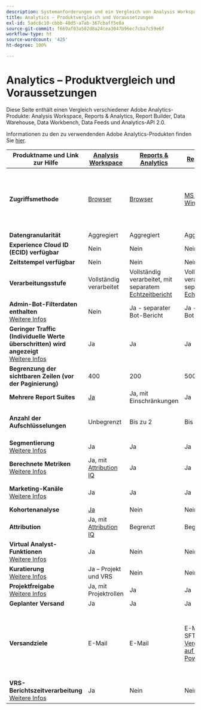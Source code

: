 ```yaml
---
description: Systemanforderungen und ein Vergleich von Analysis Workspace, Reports & Analytics, Report Builder, Data Warehouse und Data Workbench
title: Analytics – Produktvergleich und Voraussetzungen
exl-id: 5adc6c10-cbbb-48d5-a7ab-367cbaff5e8a
source-git-commit: f669af03a502d8a24cea3047b96ec7cba7c59e6f
workflow-type: ht
source-wordcount: '425'
ht-degree: 100%

---
```


# Analytics – Produktvergleich und Voraussetzungen

Diese Seite enthält einen Vergleich verschiedener Adobe Analytics-Produkte: Analysis Workspace, Reports &amp; Analytics, Report Builder, Data Warehouse, Data Workbench, Data Feeds und Analytics-API 2.0.

Informationen zu den zu verwendenden Adobe Analytics-Produkten finden Sie [hier](/help/admin/c-analytics-product-comparison/which-analytics-tool.md).

| Produktname und Link zur Hilfe | [Analysis Workspace](/help/analyze/analysis-workspace/home.md) | [Reports &amp; Analytics](/help/analyze/reports-analytics/getting-started.md) | [Report Builder](/help/analyze/report-builder/home.md) | [Data Warehouse](/help/export/data-warehouse/data-warehouse.md) | [Data Workbench](https://experienceleague.adobe.com/docs/data-workbench/using/home.html?lang=de) | [Data Feeds](/help/export/analytics-data-feed/data-feed-overview.md) | [Analytics-API 2.0](https://www.adobe.io/apis/experiencecloud/analytics/docs.html) |
|---|---|---|---|---|---|---|---|
| **Zugriffsmethode** | [Browser](/help/admin/sys-reqs.md) | [Browser](/help/admin/sys-reqs.md) | [MS Excel für Windows](/help/analyze/report-builder/setup/system-requirements.md) | Einrichtung über den Browser. [Weitere Infos](/help/admin/sys-reqs.md) | [Windows 64 Bit](https://experienceleague.adobe.com/docs/data-workbench/using/install/c-data-workbench-client-install.html?lang=de) | Einrichtung über den Browser. [Weitere Infos](/help/export/analytics-data-feed/data-feed-overview.md) | RESTful-API-Tools. Melden Sie sich mit den Adobe I/O-Anmeldedaten an. [Weitere Infos](https://www.adobe.io/apis/experiencecloud/analytics/docs.html) |
| **Datengranularität** | Aggregiert | Aggregiert | Aggregiert | Aggregiert | Treffer | Treffer | Aggregiert |
| **Experience Cloud ID (ECID) verfügbar** | Nein | Nein | Nein | Ja | Ja | Ja | Nein |
| **Zeitstempel verfügbar** | Nein | Nein | Nein | Nein | Ja | Ja | Nein |
| **Verarbeitungsstufe** | Vollständig verarbeitet | Vollständig verarbeitet, mit separatem [Echtzeitbericht](/help/components/c-real-time-reporting/realtime.md) | Vollständig verarbeitet, mit separatem [Echtzeitbericht](/help/components/c-real-time-reporting/realtime.md) | Vollständig verarbeitet | Vollständig verarbeitet | Vollständig verarbeitet | Vollständig verarbeitet |
| **Admin-Bot-Filterdaten enthalten** <br> [Weitere Infos](/help/admin/admin/bot-removal/bot-removal.md) | Nein | Ja - separater Bot-Bericht | Ja - separater Bot-Bericht | Nein | Nein | Nein | Nein |
| **Geringer Traffic (Individuelle Werte überschritten) wird angezeigt** <br> [Weitere Infos](/help/technotes/low-traffic.md) | Ja | Ja | Ja | Nein | Nein | Nein | Ja |
| **Begrenzung der sichtbaren Zeilen (vor der Paginierung)** | 400 | 200 | 50000 | Unbegrenzt | Unbegrenzt | Unbegrenzt | 50000 |
| **Mehrere Report Suites** | [Ja](/help/analyze/analysis-workspace/build-workspace-project/multiple-report-suites.md) | Ja, mit Einschränkungen | Ja | Nein | Ja | Nein | Ja |
| **Anzahl der Aufschlüsselungen** | Unbegrenzt | Bis zu 2 | Bis zu 2 | Unbegrenzt | Unbegrenzt | Unbegrenzt | Unbegrenzt, über mehrere Abfragen ausführen |
| **Segmentierung** <br> [Weitere Infos](/help/components/segmentation/segmentation-workflow/seg-workflow.md) | Ja | Ja | Ja | Ja, mit [Einschränkungen](/help/components/segmentation/seg-reference/seg-compatibility.md) | Ja | Nein | Ja |
| **Berechnete Metriken** <br> [Weitere Infos](/help/components/c-calcmetrics/cm-overview.md) | Ja, mit [Attribution IQ](/help/analyze/analysis-workspace/attribution/overview.md) | Ja | Ja | Nein | Ja | Nein | Ja, mit [Attribution IQ](/help/analyze/analysis-workspace/attribution/overview.md) |
| **Marketing-Kanäle** <br> [Weitere Infos](/help/components/c-marketing-channels/c-getting-started-mchannel.md) | Ja | Ja | Ja | Ja | Ja | Ja – [va_finder, va_closer](/help/export/analytics-data-feed/c-df-contents/datafeeds-reference.md) | Ja |
| **Kohortenanalyse** | [Ja](/help/analyze/analysis-workspace/visualizations/cohort-table/cohort-analysis.md) | Nein | Nein | Nein | Ja | Nein | Nein |
| **Attribution** | Ja, mit [Attribution IQ](/help/analyze/analysis-workspace/attribution/overview.md) | Begrenzt | Begrenzt | Nein | Ja | Nein | Ja, mit [Attribution IQ](/help/analyze/analysis-workspace/attribution/overview.md) |
| **Virtual Analyst-Funktionen** <br> [Weitere Infos](/help/analyze/analysis-workspace/virtual-analyst/overview.md) | Ja | Nein | Nein | Nein | Nein | Nein | Ja |
| **Kuratierung** <br> [Weitere Infos](/help/analyze/analysis-workspace/curate-share/curate.md) | Ja – Projekt und VRS | Nein | Nein | Nein | Nein | Nein | Ja – nur VRS |
| **Projektfreigabe** <br> [Weitere Infos](/help/analyze/analysis-workspace/curate-share/share-projects.md) | Ja, mit Projektrollen | Ja | Ja | Nein | Ja | Nein | Nein |
| **Geplanter Versand** | Ja | Ja | Ja | Ja | Nein | Ja | Nein |
| **Versandziele** | E-Mail | E-Mail | E-Mail, FTP, SFTP, [Veröffentlichung auf Microsoft Power BI](/help/analyze/report-builder/c-publish-power-bi/power-bi.md) | Email, FTP. Wenden Sie sich an die Kundenunterstützung, um Unterstützung für weitere Ziele zu erhalten, einschließlich SFTP, Azure Blob, Amazon S3 | – | FTP, SFTP, Azure Blob, Amazon S3 | – |
| **VRS-Berichtszeitverarbeitung** <br> [Weitere Infos](/help/components/vrs/vrs-report-time-processing.md) | Ja | Nein | Nein | Nein | Nein | Nein | Ja |
